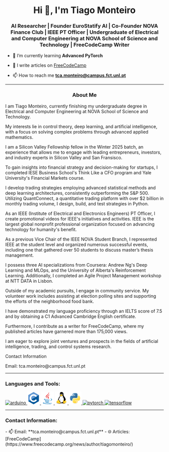 <h1 align="center">Hi 👋, I'm Tiago Monteiro</h1>
<h3 align="center">
  AI Researcher | Founder EuroStatify AI | Co-Founder NOVA Finance Club | IEEE PT Officer | Undergraduate of Electrical and Computer Engineering at NOVA School of Science and Technology | FreeCodeCamp Writer
</h3>

- 🌱 I’m currently learning **Advanced PyTorch**

- 📝 I write articles on [FreeCodeCamp](https://www.freecodecamp.org/news/author/tiagomonteiro/)

- 📫 How to reach me **tca.monteiro@campus.fct.unl.pt**

---

<h3 align="center">About Me</h3>
<p>I am Tiago Monteiro, currently finishing my undergraduate degree in Electrical and Computer Engineering at NOVA School of Science and Technology.</p>

<p>My interests lie in control theory, deep learning, and artificial intelligence, with a focus on solving complex problems through advanced applied mathematics.</p>

<p>I am a Silicon Valley Fellowship fellow in the Winter 2025 batch, an experience that allows me to engage with leading entrepreneurs, investors, and industry experts in Silicon Valley and San Fransisco.</p>

<p>To gain insights into financial strategy and decision-making for startups, I completed IESE Business School's Think Like a CFO program and Yale University's Financial Markets course.</p>

<p>I develop trading strategies employing advanced statistical methods and deep learning architectures, consistently outperforming the S&P 500. Utilizing QuantConnect, a quantitative trading platform with over $2 billion in monthly trading volume, I design, build, and test strategies in Python.</p>

<p>As an IEEE (Institute of Electrical and Electronics Engineers) PT Officer, I create promotional videos for IEEE's initiatives and activities. IEEE is the largest global nonprofit professional organization focused on advancing technology for humanity's benefit.</p>

<p>As a previous Vice Chair of the IEEE NOVA Student Branch, I represented IEEE at the student level and organized numerous successful events, including one that gathered over 50 students to discuss master’s thesis management.</p>

<p>I possess three AI specializations from Coursera: Andrew Ng's Deep Learning and MLOps, and the University of Alberta's Reinforcement Learning. Additionally, I completed an Agile Project Management workshop at NTT DATA in Lisbon.</p>

<p>Outside of my academic pursuits, I engage in community service. My volunteer work includes assisting at election polling sites and supporting the efforts of the neighborhood food bank.</p>

<p>I have demonstrated my language proficiency through an IELTS score of 7.5 and by obtaining a C1 Advanced Cambridge English certificate.</p>

<p>Furthermore, I contribute as a writer for FreeCodeCamp, where my published articles have garnered more than 175,000 views.</p>

<p>I am eager to explore joint ventures and prospects in the fields of artificial intelligence, trading, and control systems research.</p>

<p>Contact Information</p>

<p>Email: tca.monteiro@campus.fct.unl.pt</p>


---

<h3 align="left">Languages and Tools:</h3>
<p align="left">
  <a href="https://www.arduino.cc/" target="_blank" rel="noreferrer">
    <img src="https://cdn.worldvectorlogo.com/logos/arduino-1.svg" alt="arduino" width="40" height="40" />
  </a>
  <a href="https://www.cprogramming.com/" target="_blank" rel="noreferrer">
    <img src="https://raw.githubusercontent.com/devicons/devicon/master/icons/c/c-original.svg" alt="c" width="40" height="40" />
  </a>
  <a href="https://www.java.com" target="_blank" rel="noreferrer">
    <img src="https://raw.githubusercontent.com/devicons/devicon/master/icons/java/java-original.svg" alt="java" width="40" height="40" />
  </a>
  <a href="https://www.linux.org/" target="_blank" rel="noreferrer">
    <img src="https://raw.githubusercontent.com/devicons/devicon/master/icons/linux/linux-original.svg" alt="linux" width="40" height="40" />
  </a>
  <a href="https://www.python.org" target="_blank" rel="noreferrer">
    <img src="https://raw.githubusercontent.com/devicons/devicon/master/icons/python/python-original.svg" alt="python" width="40" height="40" />
  </a>
  <a href="https://pytorch.org/" target="_blank" rel="noreferrer">
    <img src="https://www.vectorlogo.zone/logos/pytorch/pytorch-icon.svg" alt="pytorch" width="40" height="40" />
  </a>
  <a href="https://www.tensorflow.org" target="_blank" rel="noreferrer">
    <img src="https://www.vectorlogo.zone/logos/tensorflow/tensorflow-icon.svg" alt="tensorflow" width="40" height="40" />
  </a>
</p>

---

<h3 align="left">Contact Information:</h3>
- 📫 Email: **tca.monteiro@campus.fct.unl.pt**
- 🌐 Articles: [FreeCodeCamp](https://www.freecodecamp.org/news/author/tiagomonteiro/)
